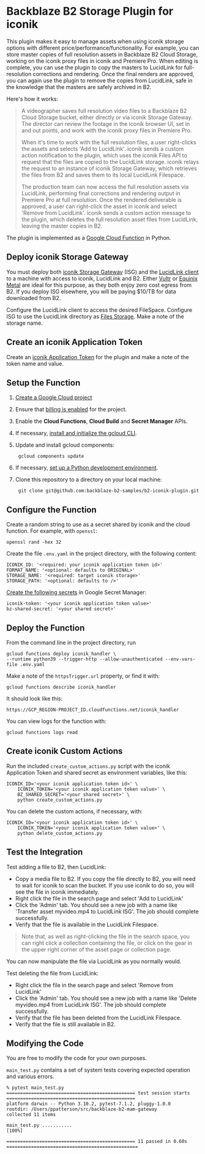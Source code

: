 Backblaze B2 Storage Plugin for iconik
======================================

This plugin makes it easy to manage assets when using iconik storage options with different price/performance/functionality. For example, you can store master copies of full resolution assets in Backblaze B2 Cloud Storage, working on the iconik proxy files in iconik and Premiere Pro. When editing is complete, you can use the plugin to copy the masters to LucidLink for full-resolution corrections and rendering. Once the final renders are approved, you can again use the plugin to remove the copies from LucidLink, safe in the knowledge that the masters are safely archived in B2.

Here's how it works:

> A videographer saves full resolution video files to a Backblaze B2 Cloud Storage bucket, either directly or via iconik Storage Gateway. The director can review the footage in the iconik browser UI, set in and out points, and work with the iconik proxy files in Premiere Pro.
>
> When it's time to work with the full resolution files, a user right-clicks the assets and selects 'Add to LucidLink'. iconik sends a custom action notification to the plugin, which uses the iconik Files API to request that the files are copied to the LucidLink storage. iconik relays the request to an instance of iconik Storage Gateway, which retrieves the files from B2 and saves them to its local LucidLink Filespace.
>
> The production team can now access the full resolution assets via LucidLink, performing final corrections and rendering output in Premiere Pro at full resolution. Once the rendered deliverable is approved, a user can right-click the asset in iconik and select 'Remove from LucidLink'. iconik sends a custom action message to the plugin, which deletes the full resolution asset files from LucidLink, leaving the master copies in B2.

The plugin is implemented as a [Google Cloud Function](https://cloud.google.com/functions) in Python.

Deploy iconik Storage Gateway
-----------------------------

You must deploy both [iconik Storage Gateway](https://app.iconik.io/help/pages/isg/) (ISG) and the [LucidLink client](https://www.lucidlink.com/download) to a machine with access to iconik, LucidLink and B2. Either [Vultr](https://www.vultr.com/) or [Equinix Metal](https://metal.equinix.com/) are ideal for this purpose, as they both enjoy zero cost egress from B2. If you deploy ISG elsewhere, you will be paying $10/TB for data downloaded from B2.

Configure the LucidLink client to access the desired FileSpace. Configure ISG to use the LucidLink directory as [Files Storage](https://app.iconik.io/help/pages/isg/files_storage). Make a note of the storage name.

Create an iconik Application Token
----------------------------------

Create an [iconik Application Token](https://app.iconik.io/help/pages/admin/appl_tokens) for the plugin and make a note of the token name and value.

Setup the Function
------------------

1. [Create a Google Cloud project](https://cloud.google.com/resource-manager/docs/creating-managing-projects)
2. Ensure that [billing is enabled](https://cloud.google.com/billing/docs/how-to/verify-billing-enabled) for the project.
3. Enable the **Cloud Functions**, **Cloud Build** and **Secret Manager** APIs.
4. If necessary, [install and initialize the gcloud CLI](https://cloud.google.com/sdk/docs).
5. Update and install gcloud components:

		gcloud components update

6. If necessary, [set up a Python development environment](https://cloud.google.com/python/docs/setup).
7. Clone this repository to a directory on your local machine:

		git clone git@github.com:backblaze-b2-samples/b2-iconik-plugin.git

Configure the Function
----------------------

Create a random string to use as a secret shared by iconik and the cloud function. For example, with `openssl`:

    openssl rand -hex 32

Create the file `.env.yaml` in the project directory, with the following content:

	ICONIK_ID: '<required: your iconik application token id>'
	FORMAT_NAME: '<optional: defaults to ORIGINAL>'
	STORAGE_NAME: '<required: target iconik storage>'
	STORAGE_PATH: '<optional: defaults to />'

[Create the following secrets](https://cloud.google.com/secret-manager/docs/creating-and-accessing-secrets#create) in Google Secret Manager:

	iconik-token: '<your iconik application token value>'
	bz-shared-secret: '<your shared secret>'

Deploy the Function
-------------------

From the command line in the project directory, run

	gcloud functions deploy iconik_handler \
	--runtime python39 --trigger-http --allow-unauthenticated --env-vars-file .env.yaml

Make a note of the `httpsTrigger.url` property, or find it with:

    gcloud functions describe iconik_handler

It should look like this:

    https://GCP_REGION-PROJECT_ID.cloudfunctions.net/iconik_handler

You can view logs for the function with:

    gcloud functions logs read

Create iconik Custom Actions
----------------------------

Run the included `create_custom_actions.py` script with the iconik Application Token and shared secret as environment variables, like this:

	ICONIK_ID='<your iconik application token id>' \
		ICONIK_TOKEN='<your iconik application token value>' \
		BZ_SHARED_SECRET='<your shared secret>' \
		python create_custom_actions.py

You can delete the custom actions, if necessary, with:

	ICONIK_ID='<your iconik application token id>' \
		ICONIK_TOKEN='<your iconik application token value>' \
		python delete_custom_actions.py

Test the Integration
--------------------

Test adding a file to B2, then LucidLink:

* Copy a media file to B2. If you copy the file directly to B2, you will need to wait for iconik to scan the bucket. If you use iconik to do so, you will see the file in iconik immediately.
* Right click the file in the search page and select 'Add to LucidLink'
* Click the 'Admin' tab. You should see a new job with a name like 'Transfer asset myvideo.mp4 to LucidLink ISG'. The job should complete successfully.
* Verify that the file is available in the LucidLink Filespace.

> Note that, as well as right-clicking the file in the search space, you can right click a collection containing the file, or click on the gear in the upper right corner of the asset page or collection page.

You can now manipulate the file via LucidLink as you normally would.

Test deleting the file from LucidLink:

* Right click the file in the search page and select 'Remove from LucidLink'
* Click the 'Admin' tab. You should see a new job with a name like 'Delete myvideo.mp4 from LucidLink ISG'. The job should complete successfully.
* Verify that the file has been deleted from the LucidLink Filespace.
* Verify that the file is still available in B2.

Modifying the Code
------------------

You are free to modify the code for your own purposes.

`main_test.py` contains a set of system tests covering expected operation and various errors.

	% pytest main_test.py
	=============================================== test session starts ===============================================
	platform darwin -- Python 3.10.2, pytest-7.1.2, pluggy-1.0.0
	rootdir: /Users/ppatterson/src/backblaze-b2-mam-gateway
	collected 11 items                                                                                                

	main_test.py ...........                                                                                    [100%]

	=============================================== 11 passed in 0.60s ================================================

